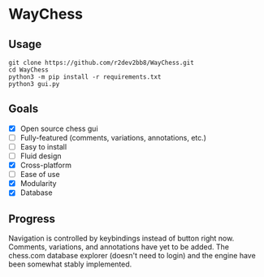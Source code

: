 # WayChess

## Usage

```
git clone https://github.com/r2dev2bb8/WayChess.git
cd WayChess
python3 -m pip install -r requirements.txt
python3 gui.py
```

## Goals

  - [x] Open source chess gui
  - [ ] Fully-featured (comments, variations, annotations, etc.)
  - [ ] Easy to install
  - [ ] Fluid design
  - [x] Cross-platform
  - [ ] Ease of use
  - [x] Modularity
  - [x] Database

## Progress

Navigation is controlled by keybindings instead of button right now. Comments, variations, and annotations have yet to be added. The chess.com database explorer (doesn't need to login) and the engine have been somewhat stably implemented.

